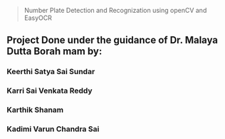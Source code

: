 > Number Plate Detection and Recognization using openCV and EasyOCR

## Project Done under the guidance of Dr. Malaya Dutta Borah mam by:

### Keerthi Satya Sai Sundar
### Karri Sai Venkata Reddy
### Karthik Shanam
### Kadimi Varun Chandra Sai
